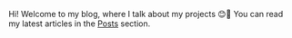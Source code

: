 Hi! Welcome to my blog, where I talk about my projects 😊🎉
You can read my latest articles in the [Posts](https://mutt0-ds.github.io/year-archive/) section.
